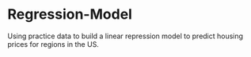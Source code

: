 # Regression-Model
Using practice data to build a linear repression model to predict housing prices for regions in the US.
